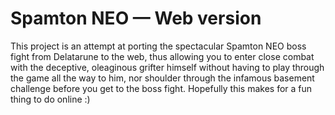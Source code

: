 # Spamton NEO — Web version
This project is an attempt at porting the spectacular Spamton NEO boss fight from Delatarune to the web, thus allowing you to enter close combat with the deceptive, oleaginous grifter himself without having to play through the game all the way to him, nor shoulder through the infamous basement challenge before you get to the boss fight.
Hopefully this makes for a fun thing to do online :)